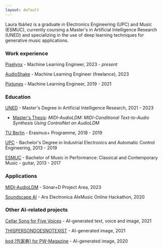 ```yaml
---
layout: default
---
```


Laura Ibáñez is a graduate in Electronics Engineering (UPC) and Music (ESMUC), currently coursing a Master's in Artificial Intelligence Research (UNED) and specializing in the use of deep learning techniques for generative music applications.

### Work experience

[Pixelynx](https://pixelynx.io/) - Machine Learning Engineer, 2023 - _present_

[AudioShake](https://www.audioshake.ai/) - Machine Learning Engineer (freelance), 2023

[Pixtunes](https://www.pixtunes.com/) - Machine Learning Engineer, 2019 - 2021

### Education

[UNED](https://www.uned.es/) - Master's Degree in Artificial Intelligence Research, 2021 - 2023
- [Master's Thesis](https://lauraibnz.github.io/docs/TFM.pdf): _MIDI-AudioLDM: MIDI-Conditional Text-to-Audio Synthesis Using ControlNet on AudioLDM_

[TU Berlin](https://www.tu.berlin/) - Erasmus+ Programme, 2018 - 2019

[UPC](https://www.upc.edu/) - Bachelor's Degree in Industrial Electronics and Automatic Control Engineering, 2013 - 2019

[ESMUC](https://www.esmuc.cat/) - Bachelor of Music in Performance: Classical and Contemporary Music - guitar, 2013 - 2017

### Applications

[MIDI-AudioLDM](https://huggingface.co/spaces/lauraibnz/midi-audioldm) - Sónar+D Project Area, 2023

[Soundscape AI](https://soundscape-ai.netlify.app/) - Ars Electronica AIxMusic Online Hackathon, 2020

### Other AI-related projects

[Cellar Song for Five Voices](https://www.virtuallyrealityevents.com/emmettwilliams) - AI-generated text, voice and image, 2021

[THISPERSONDOESNOTEXIST](https://www.michaelbrailey.com/thispersondoesnotexist) - AI-generated image, 2021

[bod [包家巷] for PW-Magazine](https://pw-magazine.com/2020/bod-sentient-sounds-impossible-to-avoid) - AI-generated image, 2020
